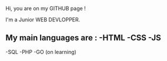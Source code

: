 Hi, you are on my GITHUB page !

I'm a Junior WEB DEVLOPPER.

My main languages are :
-HTML
-CSS
-JS
-----
-SQL
-PHP
-GO (on learning)


<!---
EauTarie/EauTarie is a ✨ special ✨ repository because its `README.md` (this file) appears on your GitHub profile.
You can click the Preview link to take a look at your changes.
--->
